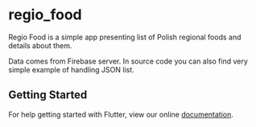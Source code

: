 # regio_food

Regio Food is a simple app presenting list of Polish regional foods and details about them.

Data comes from Firebase server. In source code you can also find very simple example of handling JSON list.

## Getting Started

For help getting started with Flutter, view our online
[documentation](https://flutter.io/).
